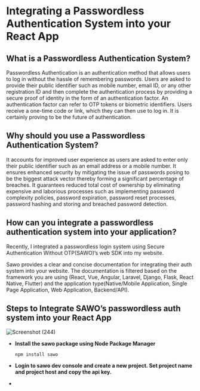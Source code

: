 # Integrating a Passwordless Authentication System into your React App

## What is a Passwordless Authentication System?
Passwordless Authentication is an authentication method that allows users to log in without the hassle of remembering passwords. Users are asked to provide their public identifier such as mobile number, email ID, or any other registration ID and then complete the authentication process by providing a secure proof of identity in the form of an authentication factor. An authentication factor can refer to OTP tokens or biometric identifiers. Users receive a one-time code or link, which they can then use to log in. It is certainly proving to be the future of authentication.

## Why should you use a Passwordless Authentication System?
It accounts for improved user experience as users are asked to enter only their public identifier such as an email address or a mobile number.
It ensures enhanced security by mitigating the issue of passwords posing to be the biggest attack vector thereby forming a significant percentage of breaches.
It guarantees reduced total cost of ownership by eliminating expensive and laborious processes such as implementing password complexity policies, password expiration, password reset processes, password hashing and storing and breached password detection.

## How can you integrate a passwordless authentication system into your application?
Recently, I integrated a passwordless login system using Secure Authentication Without OTP(SAWO)’s web SDK into my website.

Sawo provides a clear and concise documentation for integrating their auth system into your website. The documentation is filtered based on the framework you are using (React, Vue, Angular, Laravel, Django, Flask, React Native, Flutter) and the application type(Native/Mobile Application, Single Page Application, Web Application, Backend/API).

## Steps to Integrate SAWO’s passwordless auth system into your React App
![Screenshot (244)](https://user-images.githubusercontent.com/60143745/121352667-b7012300-c94a-11eb-87d1-ed2ca29ca362.png)

- **Install the sawo package using Node Package Manager**

    `npm install sawo`
- **Login to sawo dev console and create a new project. Set project name and project host and copy the api key.**
    
- 



